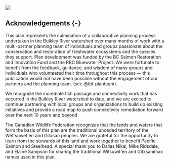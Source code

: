 ![](spawn.jpg)

## Acknowledgements {-}

This plan represents the culmination of a collaborative planning process undertaken in the Bulkley River watershed over many months of work with a multi-partner planning team of individuals and groups passionate about the conservation and restoration of freshwater ecosystems and the species they support. Plan development was funded by the BC Salmon Restoration and Innovation Fund and the RBC Bluewater Project. We were fortunate to benefit from the feedback, guidance, and wisdom of many groups and individuals who volunteered their time throughout this process — this publication would not have been possible without the engagement of our partners and the planning team. (see @tbl-planteam). 

We recognize the incredible fish passage and connectivity work that has occurred in the Bulkley River watershed to date, and we are excited to continue partnering with local groups and organizations to build up existing initiatives and provide a road map to push connectivity remediation forward over the next 10 years and beyond

The Canadian Wildlife Federation recognizes that the lands and waters that form the basis of this plan are the traditional unceded territory of the Wet'suwet'en and Gitxsan peoples. We are grateful for the opportunity to learn from the stewards of this land and work together to benefit Pacific Salmon and Steelhead. A special thank you to Dallas Nikal, Mike Ridsdale, and Elaine Sampson for sharing the traditional Witsuwit'en and Gitxsanimax names used in this plan.

